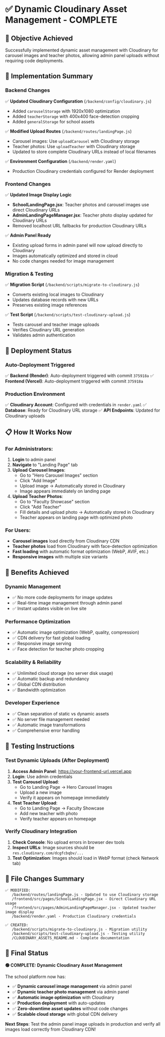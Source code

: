# ✅ Dynamic Cloudinary Asset Management - COMPLETE

## 🎯 Objective Achieved
Successfully implemented dynamic asset management with Cloudinary for carousel images and teacher photos, allowing admin panel uploads without requiring code deployments.

## 🔧 Implementation Summary

### Backend Changes
✅ **Updated Cloudinary Configuration** (`/backend/config/cloudinary.js`)
- Added `carouselStorage` with 1920x1080 optimization
- Added `teacherStorage` with 400x400 face-detection cropping
- Added `generalStorage` for school assets

✅ **Modified Upload Routes** (`/backend/routes/landingPage.js`)
- Carousel images: Use `uploadCarousel` with Cloudinary storage
- Teacher photos: Use `uploadTeacher` with Cloudinary storage  
- Updated to store complete Cloudinary URLs instead of local filenames

✅ **Environment Configuration** (`/backend/render.yaml`)
- Production Cloudinary credentials configured for Render deployment

### Frontend Changes
✅ **Updated Image Display Logic**
- **SchoolLandingPage.jsx**: Teacher photos and carousel images use direct Cloudinary URLs
- **AdminLandingPageManager.jsx**: Teacher photo display updated for Cloudinary URLs
- Removed localhost URL fallbacks for production Cloudinary URLs

✅ **Admin Panel Ready**
- Existing upload forms in admin panel will now upload directly to Cloudinary
- Images automatically optimized and stored in cloud
- No code changes needed for image management

### Migration & Testing
✅ **Migration Script** (`/backend/scripts/migrate-to-cloudinary.js`)
- Converts existing local images to Cloudinary
- Updates database records with new URLs
- Preserves existing image references

✅ **Test Script** (`/backend/scripts/test-cloudinary-upload.js`)
- Tests carousel and teacher image uploads
- Verifies Cloudinary URL generation
- Validates admin authentication

## 🚀 Deployment Status

### Auto-Deployment Triggered
✅ **Backend (Render)**: Auto-deployment triggered with commit `375918a`
✅ **Frontend (Vercel)**: Auto-deployment triggered with commit `375918a`

### Production Environment
✅ **Cloudinary Account**: Configured with credentials in `render.yaml`
✅ **Database**: Ready for Cloudinary URL storage
✅ **API Endpoints**: Updated for Cloudinary uploads

## 📋 How It Works Now

### For Administrators:
1. **Login** to admin panel
2. **Navigate** to "Landing Page" tab
3. **Upload Carousel Images**:
   - Go to "Hero Carousel Images" section
   - Click "Add Image" 
   - Upload image → Automatically stored in Cloudinary
   - Image appears immediately on landing page
4. **Upload Teacher Photos**:
   - Go to "Faculty Showcase" section  
   - Click "Add Teacher"
   - Fill details and upload photo → Automatically stored in Cloudinary
   - Teacher appears on landing page with optimized photo

### For Users:
- **Carousel images** load directly from Cloudinary CDN
- **Teacher photos** load from Cloudinary with face-detection optimization
- **Fast loading** with automatic format optimization (WebP, AVIF, etc.)
- **Responsive images** with multiple size variants

## 🎯 Benefits Achieved

### Dynamic Management
- ✅ No more code deployments for image updates
- ✅ Real-time image management through admin panel
- ✅ Instant updates visible on live site

### Performance Optimization  
- ✅ Automatic image optimization (WebP, quality, compression)
- ✅ CDN delivery for fast global loading
- ✅ Responsive image serving
- ✅ Face detection for teacher photo cropping

### Scalability & Reliability
- ✅ Unlimited cloud storage (no server disk usage)
- ✅ Automatic backup and redundancy
- ✅ Global CDN distribution
- ✅ Bandwidth optimization

### Developer Experience
- ✅ Clean separation of static vs dynamic assets
- ✅ No server file management needed
- ✅ Automatic image transformations
- ✅ Comprehensive error handling

## 🧪 Testing Instructions

### Test Dynamic Uploads (After Deployment)
1. **Access Admin Panel**: https://your-frontend-url.vercel.app
2. **Login**: Use admin credentials
3. **Test Carousel Upload**:
   - Go to Landing Page → Hero Carousel Images
   - Upload a new image
   - Verify it appears on homepage immediately
4. **Test Teacher Upload**:
   - Go to Landing Page → Faculty Showcase  
   - Add new teacher with photo
   - Verify teacher appears on homepage

### Verify Cloudinary Integration
1. **Check Console**: No upload errors in browser dev tools
2. **Inspect URLs**: Image sources should be `res.cloudinary.com/dcgfcbqbv/...`
3. **Test Optimization**: Images should load in WebP format (check Network tab)

## 📁 File Changes Summary

```
✅ MODIFIED:
   /backend/routes/landingPage.js - Updated to use Cloudinary storage
   /frontend/src/pages/SchoolLandingPage.jsx - Direct Cloudinary URL usage
   /frontend/src/pages/AdminLandingPageManager.jsx - Updated teacher image display
   /backend/render.yaml - Production Cloudinary credentials

✅ CREATED:
   /backend/scripts/migrate-to-cloudinary.js - Migration utility
   /backend/scripts/test-cloudinary-upload.js - Testing utility  
   /CLOUDINARY_ASSETS_README.md - Complete documentation
```

## 🎉 Final Status

**🟢 COMPLETE: Dynamic Cloudinary Asset Management**

The school platform now has:
- ✅ **Dynamic carousel image management** via admin panel
- ✅ **Dynamic teacher photo management** via admin panel  
- ✅ **Automatic image optimization** with Cloudinary
- ✅ **Production deployment** with auto-updates
- ✅ **Zero-downtime asset updates** without code changes
- ✅ **Scalable cloud storage** with global CDN delivery

**Next Steps**: Test the admin panel image uploads in production and verify all images load correctly from Cloudinary CDN!

